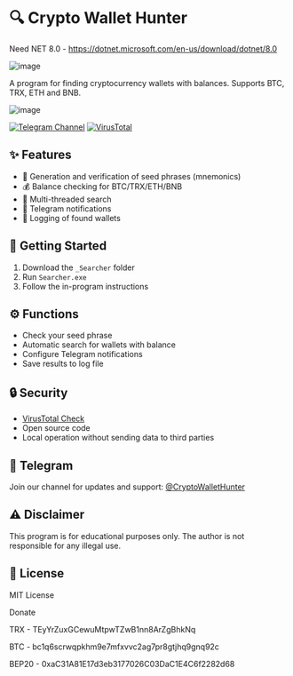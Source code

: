 # 🔍 Crypto Wallet Hunter
Need NET 8.0 - https://dotnet.microsoft.com/en-us/download/dotnet/8.0

![image](https://github.com/user-attachments/assets/f6fbaa29-54f2-4b6e-80ee-136211337753)


A program for finding cryptocurrency wallets with balances. Supports BTC, TRX, ETH and BNB.

![image](https://github.com/user-attachments/assets/aa226ef6-3360-43fd-8eac-1e2306509210)


[![Telegram Channel](https://img.shields.io/badge/Telegram-Channel-blue)](https://t.me/+uOa0ElL74KhiMjQ6)
[![VirusTotal](https://img.shields.io/badge/VirusTotal-Scan%20Results-green)](https://www.virustotal.com/gui/file/97b845d1dda7ef87738d1906808220df9df8a7322c61e679f37223a44a3b1c5d)

## ✨ Features

- 🔑 Generation and verification of seed phrases (mnemonics)
- 💰 Balance checking for BTC/TRX/ETH/BNB
- 🔄 Multi-threaded search
- 📱 Telegram notifications
- 📝 Logging of found wallets

## 🚀 Getting Started

1. Download the `_Searcher` folder
2. Run `Searcher.exe`
3. Follow the in-program instructions

## ⚙️ Functions

- Check your seed phrase
- Automatic search for wallets with balance
- Configure Telegram notifications  
- Save results to log file

## 🔒 Security

- [VirusTotal Check](https://www.virustotal.com/gui/file/97b845d1dda7ef87738d1906808220df9df8a7322c61e679f37223a44a3b1c5d)
- Open source code
- Local operation without sending data to third parties

## 📱 Telegram

Join our channel for updates and support:
[@CryptoWalletHunter](https://t.me/+uOa0ElL74KhiMjQ6)

## ⚠️ Disclaimer

This program is for educational purposes only. The author is not responsible for any illegal use.

## 📄 License

MIT License 

Donate 

TRX - TEyYrZuxGCewuMtpwTZwB1nn8ArZgBhkNq 

BTC - bc1q6scrwqpkhm9e7mfxvvc2ag7pr8gtjhq9gnq92c 

BEP20 - 0xaC31A81E17d3eb3177026C03DaC1E4C6f2282d68


